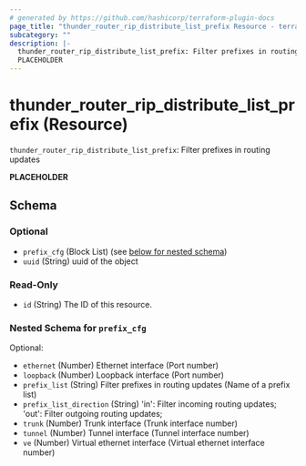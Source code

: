 ```yaml
---
# generated by https://github.com/hashicorp/terraform-plugin-docs
page_title: "thunder_router_rip_distribute_list_prefix Resource - terraform-provider-thunder"
subcategory: ""
description: |-
  thunder_router_rip_distribute_list_prefix: Filter prefixes in routing updates
  PLACEHOLDER
---
```


# thunder_router_rip_distribute_list_prefix (Resource)

`thunder_router_rip_distribute_list_prefix`: Filter prefixes in routing updates

__PLACEHOLDER__



<!-- schema generated by tfplugindocs -->
## Schema

### Optional

- `prefix_cfg` (Block List) (see [below for nested schema](#nestedblock--prefix_cfg))
- `uuid` (String) uuid of the object

### Read-Only

- `id` (String) The ID of this resource.

<a id="nestedblock--prefix_cfg"></a>
### Nested Schema for `prefix_cfg`

Optional:

- `ethernet` (Number) Ethernet interface (Port number)
- `loopback` (Number) Loopback interface (Port number)
- `prefix_list` (String) Filter prefixes in routing updates (Name of a prefix list)
- `prefix_list_direction` (String) 'in': Filter incoming routing updates; 'out': Filter outgoing routing updates;
- `trunk` (Number) Trunk interface (Trunk interface number)
- `tunnel` (Number) Tunnel interface (Tunnel interface number)
- `ve` (Number) Virtual ethernet interface (Virtual ethernet interface number)


